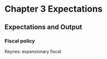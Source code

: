 
# Chapter 3 Expectations
## Expectations and Output
### Fiscal policy
Keynes: expansionary fiscal 
<!--stackedit_data:
eyJoaXN0b3J5IjpbMTEyODkwNDUyNl19
-->